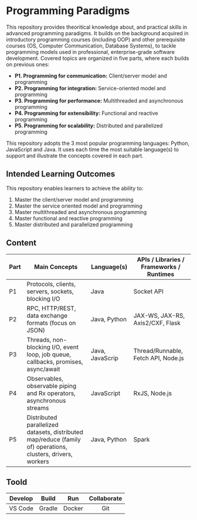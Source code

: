 # Programming Paradigms
This repository provides theoritical knowledge about, and practical skills in advanced programming paradigms. It builds on the background acquired in introductory programming courses (including OOP) and other prerequisite courses (OS, Computer Communication, Database Systems), to tackle programming models used in professional, enterprise-grade software development. Covered topics are organized in five parts, where each builds on previous ones:
- **P1. Programming for communication:** Client/server model and programming
- **P2. Programming for integration:** Service-oriented model and programming
- **P3. Programming for performance:** Multithreaded and asynchronous programming
- **P4. Programming for extensibility:** Functional and reactive programming
- **P5. Programming for scalability:** Distributed and parallelized programming

This repository adopts the 3 most popular programming languages: Python, JavaScript and Java. It uses each time the most suitable language(s) to support and illustrate the concepts covered in each part.

## Intended Learning Outcomes
This repository enables learners to achieve the ability to:
1. Master the client/server model and programming
2. Master the service oriented model and programming
3. Master multithreaded and asynchronous programming
4. Master functional and reactive programming
5. Master distributed and parallelized programming

## Content
Part | Main Concepts | Language(s) | APIs / Libraries / Frameworks / Runtimes |
| --- | --- | --- | --- |
| P1 | Protocols, clients, servers, sockets, blocking I/O | Java | Socket API |
| P2 | RPC, HTTP/REST, data exchange formats (focus on JSON) | Java, Python | JAX-WS, JAX-RS, Axis2/CXF, Flask |
| P3 | Threads, non-blocking I/O, event loop, job queue, callbacks, promises, async/await | Java, JavaScrip |Thread/Runnable, Fetch API, Node.js |
| P4 | Observables, observable piping and Rx operators, asynchronous streams | JavaScript | RxJS, Node.js |
| P5 | Distributed parallelized datasets, distributed map/reduce (family of) operations, clusters, drivers, workers | Java, Python | Spark |

## Toold
Develop | Build | Run | Collaborate |
| :---: | :---: | :---: | :---: |
| VS Code | Gradle | Docker | Git |
